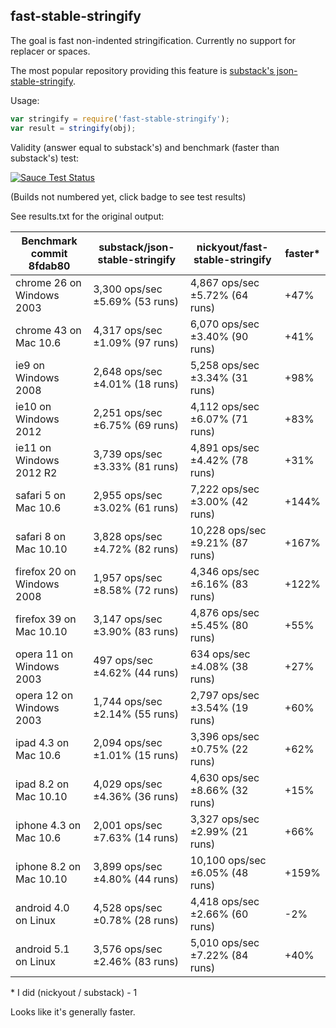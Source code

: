 ## fast-stable-stringify
The goal is fast non-indented stringification. Currently no support for replacer or spaces.

The most popular repository providing this feature is [substack's json-stable-stringify][0]. 

Usage:

```javascript
var stringify = require('fast-stable-stringify');
var result = stringify(obj);
```

Validity (answer equal to substack's) and benchmark (faster than substack's) test:

[![Sauce Test Status](https://saucelabs.com/browser-matrix/nickyout_fast-stable.svg)](https://saucelabs.com/u/nickyout_fast-stable)

(Builds not numbered yet, click badge to see test results)

See results.txt for the original output:

Benchmark commit 8fdab80    |substack/json-stable-stringify |nickyout/fast-stable-stringify |faster*
----------------------------|-------------------------------|-------------------------------|------
chrome 26 on Windows 2003   |3,300 ops/sec ±5.69% (53 runs) |4,867 ops/sec ±5.72% (64 runs) |+47%
chrome 43 on Mac 10.6       |4,317 ops/sec ±1.09% (97 runs) |6,070 ops/sec ±3.40% (90 runs) |+41%
ie9 on Windows 2008         |2,648 ops/sec ±4.01% (18 runs) |5,258 ops/sec ±3.34% (31 runs) |+98%
ie10 on Windows 2012        |2,251 ops/sec ±6.75% (69 runs) |4,112 ops/sec ±6.07% (71 runs) |+83%
ie11 on Windows 2012 R2     |3,739 ops/sec ±3.33% (81 runs) |4,891 ops/sec ±4.42% (78 runs) |+31%
safari 5 on Mac 10.6        |2,955 ops/sec ±3.02% (61 runs) |7,222 ops/sec ±3.00% (42 runs) |+144%
safari 8 on Mac 10.10       |3,828 ops/sec ±4.72% (82 runs) |10,228 ops/sec ±9.21% (87 runs)|+167%
firefox 20 on Windows 2008  |1,957 ops/sec ±8.58% (72 runs) |4,346 ops/sec ±6.16% (83 runs) |+122%
firefox 39 on Mac 10.10     |3,147 ops/sec ±3.90% (83 runs) |4,876 ops/sec ±5.45% (80 runs) |+55%
opera 11 on Windows 2003    |497 ops/sec ±4.62% (44 runs)   |634 ops/sec ±4.08% (38 runs)   |+27%
opera 12 on Windows 2003    |1,744 ops/sec ±2.14% (55 runs) |2,797 ops/sec ±3.54% (19 runs) |+60%
ipad 4.3 on Mac 10.6        |2,094 ops/sec ±1.01% (15 runs) |3,396 ops/sec ±0.75% (22 runs) |+62%
ipad 8.2 on Mac 10.10       |4,029 ops/sec ±4.36% (36 runs) |4,630 ops/sec ±8.66% (32 runs) |+15%
iphone 4.3 on Mac 10.6      |2,001 ops/sec ±7.63% (14 runs) |3,327 ops/sec ±2.99% (21 runs) |+66%
iphone 8.2 on Mac 10.10     |3,899 ops/sec ±4.80% (44 runs) |10,100 ops/sec ±6.05% (48 runs)|+159%
android 4.0 on Linux        |4,528 ops/sec ±0.78% (28 runs) |4,418 ops/sec ±2.66% (60 runs) |-2%
android 5.1 on Linux        |3,576 ops/sec ±2.46% (83 runs) |5,010 ops/sec ±7.22% (84 runs) |+40%

\* I did (nickyout / substack) - 1

Looks like it's generally faster. 


[0]: https://github.com/substack/json-stable-stringify